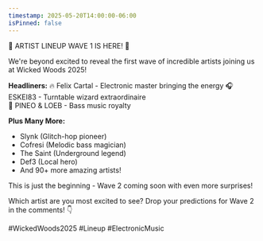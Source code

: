 ```yaml
---
timestamp: 2025-05-20T14:00:00-06:00
isPinned: false
---
```


🎵 ARTIST LINEUP WAVE 1 IS HERE! 🎵

We're beyond excited to reveal the first wave of incredible artists joining us at Wicked Woods 2025!

**Headliners:**
🔥 Felix Cartal - Electronic master bringing the energy
🎧 ESKEI83 - Turntable wizard extraordinaire  
🌟 PINEO & LOEB - Bass music royalty

**Plus Many More:**
- Slynk (Glitch-hop pioneer)
- Cofresi (Melodic bass magician)
- The Saint (Underground legend)
- Def3 (Local hero)
- And 90+ more amazing artists!

This is just the beginning - Wave 2 coming soon with even more surprises! 

Which artist are you most excited to see? Drop your predictions for Wave 2 in the comments! 👇

#WickedWoods2025 #Lineup #ElectronicMusic